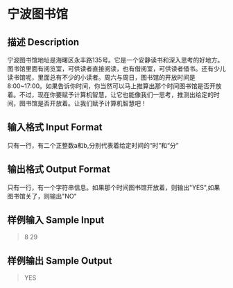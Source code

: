 # 宁波图书馆	

## 描述 Description	

宁波图书馆地址是海曙区永丰路135号。它是一个安静读书和深入思考的好地方。图书馆里面有阅览室，可供读者直接阅读，也有借阅室，可供读者借书。还有少儿读书馆呢，里面总有不少的小读者。周六与周日，图书馆的开放时间是8:00~17:00。如果告诉你时间，你当然可以马上推算出那个时间图书馆是否开放着。不过，现在你要赋予计算机智慧，让它也能像我们一思考，推测出给定的时间，图书馆是否开放着。让我们赋予计算机智慧吧！

## 输入格式 Input Format	

只有一行，有二个正整数a和b,分别代表着给定时间的“时”和“分”

## 输出格式 Output Format	

只有一行，有一个字符串信息。如果那个时间图书馆开放着，则输出"YES",如果图书馆关了，则输出"NO"

## 样例输入 Sample Input 		

>  8 29

## 样例输出 Sample Output	

>  YES
